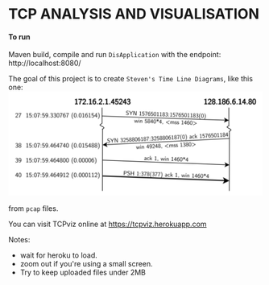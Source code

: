# TCP ANALYSIS AND VISUALISATION

#### To run
Maven build, compile and run `DisApplication` with the endpoint: http://localhost:8080/

The goal of this project is to create `Steven's Time Line Diagrams`, like this one:
![TimeLineDiagram](time-line-example.png)

from `pcap` files.

You can visit TCPviz online at https://tcpviz.herokuapp.com

Notes:
- wait for heroku to load.
- zoom out if you're using a small screen.
- Try to keep uploaded files under 2MB
